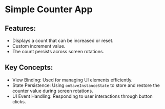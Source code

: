 # Simple Counter App

## Features:
- Displays a count that can be increased or reset.
- Custom increment value.
- The count persists across screen rotations.

## Key Concepts:
- View Binding: Used for managing UI elements efficiently.
- State Persistence: Using `onSaveInstanceState` to store and restore the counter value during screen rotations.
- UI Event Handling: Responding to user interactions through button clicks.

